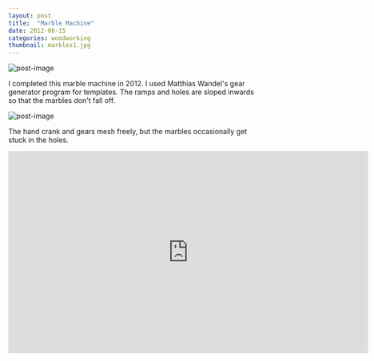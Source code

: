 ```yaml
---
layout: post
title:  "Marble Machine"
date: 2012-08-15
categories: woodworking
thumbnail: marbles1.jpg
---
```

![post-image]({{site.url}}/assets/marbles1.jpg)

I completed this marble machine in 2012. I used Matthias Wandel's gear generator program for templates. The ramps and holes are sloped
inwards so that the marbles don't fall off.

![post-image]({{site.url}}/assets/marbles2.jpg)

The hand crank and gears mesh freely, but the marbles occasionally get stuck in the holes.

<iframe width="720" height="405" src="https://www.youtube.com/embed/TuAmbIehNVs" frameborder="0" allowfullscreen></iframe>
